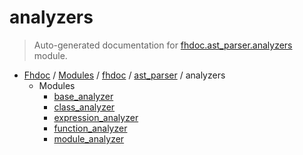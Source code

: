 # analyzers

> Auto-generated documentation for [fhdoc.ast_parser.analyzers](../../../../fhdoc/ast_parser/analyzers/__init__.py) module.

- [Fhdoc](../../../README.md#fhdoc-index) / [Modules](../../../MODULES.md#fhdoc-modules) / [fhdoc](../../index.md#fhdoc) / [ast_parser](../index.md#ast_parser) / analyzers
    - Modules
        - [base_analyzer](base_analyzer.md#base_analyzer)
        - [class_analyzer](class_analyzer.md#class_analyzer)
        - [expression_analyzer](expression_analyzer.md#expression_analyzer)
        - [function_analyzer](function_analyzer.md#function_analyzer)
        - [module_analyzer](module_analyzer.md#module_analyzer)
